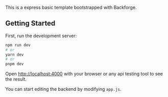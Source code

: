 This is a express basic template bootstrapped with Backforge.

## Getting Started

First, run the development server:

```bash
npm run dev
# or
yarn dev
# or
pnpm dev

```

Open [http://localhost:4000](http://localhost:4000) with your browser or any api testing tool to see the result.

You can start editing the backend by modifying `app.js`.
